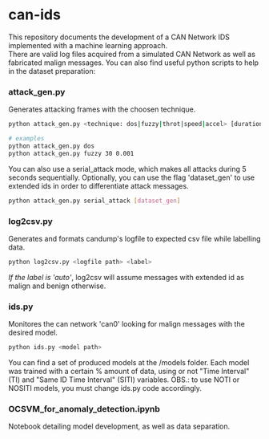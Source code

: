 # can-ids
This repository documents the development of a CAN Network IDS implemented with a machine learning approach. \
There are valid log files acquired from a simulated CAN Network as well as fabricated malign messages. You can also find useful python scripts to help in the dataset preparation:
### attack_gen.py
Generates attacking frames with the choosen technique.
```bash
python attack_gen.py <technique: dos|fuzzy|throt|speed|accel> [duration (in seconds)] [interval (in seconds)]

# examples
python attack_gen.py dos
python attack_gen.py fuzzy 30 0.001
```
You can also use a serial_attack mode, which makes all attacks during 5 seconds sequentially. Optionally, you can use the flag 'dataset_gen' to use extended ids in order to differentiate attack messages.
```bash
python attack_gen.py serial_attack [dataset_gen]
```

### log2csv.py
Generates and formats candump's logfile to expected csv file while labelling data.
```bash
python log2csv.py <logfile path> <label>
```
*If the label is 'auto'*, log2csv will assume messages with extended id as malign and benign otherwise.

### ids.py
Monitores the can network 'can0' looking for malign messages with the desired model.
```bash
python ids.py <model path>
```
You can find a set of produced models at the /models folder. Each model was trained with a certain % amount of data, using or not "Time Interval" (TI) and "Same ID Time Interval" (SITI) variables. OBS.: to use NOTI or NOSITI models, you must change ids.py code accordingly.

### OCSVM_for_anomaly_detection.ipynb
Notebook detailing model development, as well as data separation.
